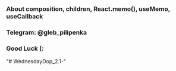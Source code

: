 ### About composition, children, React.memo(), useMemo, useCallback

### Telegram: @gleb_pilipenka
### Good Luck (:
"# WednesdayDop_2.1-" 
